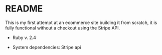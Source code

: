 # README
This is my first attempt at an ecommerce site building it from scratch, it is fully functional without a checkout using the Stripe API.


* Ruby v. 2.4

* System dependencies: Stripe api
